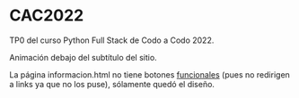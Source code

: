 # CAC2022

TP0 del curso Python Full Stack de Codo a Codo 2022.

Animación debajo del subtítulo del sitio.

La página informacion.html no tiene botones <u>funcionales</u> (pues no redirigen a links ya que no los puse), sólamente quedó el diseño.
